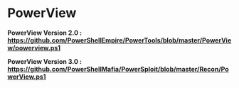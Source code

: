 # PowerView


<b>PowerView Version 2.0 : https://github.com/PowerShellEmpire/PowerTools/blob/master/PowerView/powerview.ps1</b>

<b>PowerView Version 3.0 : https://github.com/PowerShellMafia/PowerSploit/blob/master/Recon/PowerView.ps1</b>
